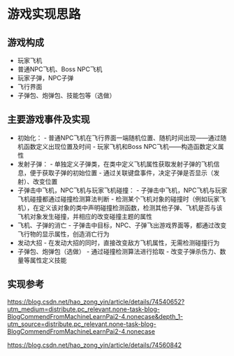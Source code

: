 # 游戏实现思路
## 游戏构成
- 玩家飞机
- 普通NPC飞机、Boss NPC飞机
- 玩家子弹，NPC子弹
- 飞行界面
- 子弹包、炮弹包、技能包等（选做）

## 主要游戏事件及实现
- 初始化：
        - 普通NPC飞机在飞行界面一端随机位置、随机时间出现——通过随机函数定义出现位置及时间
        - 玩家飞机和Boss NPC飞机——构造函数定义属性
- 发射子弹：
        - 单独定义子弹类，在类中定义飞机属性获取发射子弹的飞机信息，便于获取子弹的初始位置
        - 通过关联键盘事件，决定子弹是否显示（发射）、改变位置
- 子弹击中飞机，NPC飞机与玩家飞机碰撞：
        - 子弹击中飞机，NPC飞机与玩家飞机碰撞都通过碰撞检测算法判断
        - 检测某个飞机对象的碰撞时（例如玩家飞机），在定义该对象的类中声明碰撞检测函数，检测其他子弹、飞机是否与该飞机对象发生碰撞，并相应的改变碰撞主题的属性
- 飞机、子弹的消亡
        - 子弹击中目标，NPC、子弹飞出游戏界面等，都通过改变飞行物的显示属性，创造消亡行为
- 发动大招
        - 在发动大招的同时，直接改变敌方飞机属性，无需检测碰撞行为
- 子弹包、炮弹包（选做）
        - 通过碰撞检测算法进行拾取
        - 改变子弹杀伤力、数量等属性定义技能

## 实现参考
https://blog.csdn.net/hao_zong_yin/article/details/74540652?utm_medium=distribute.pc_relevant.none-task-blog-BlogCommendFromMachineLearnPai2-4.nonecase&depth_1-utm_source=distribute.pc_relevant.none-task-blog-BlogCommendFromMachineLearnPai2-4.nonecase

https://blog.csdn.net/hao_zong_yin/article/details/74560842

